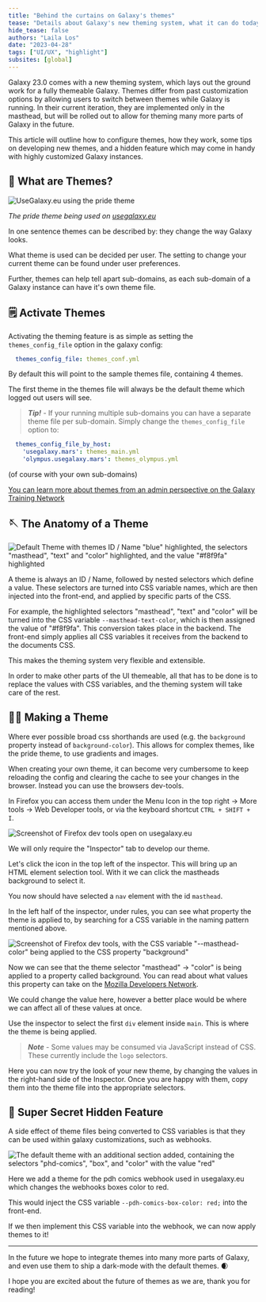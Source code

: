 ```yaml
---
title: "Behind the curtains on Galaxy's themes"
tease: "Details about Galaxy's new theming system, what it can do today, and what is planned for the future."
hide_tease: false
authors: "Laila Los"
date: "2023-04-28"
tags: ["UI/UX", "highlight"]
subsites: [global]
---
```


Galaxy 23.0 comes with a new theming system, which lays out the ground work for a fully themeable Galaxy.
Themes differ from past customization options by allowing users to switch between themes while Galaxy is running.
In their current iteration, they are implemented only in the masthead, but will be rolled out to allow for theming many more parts of Galaxy in the future.

This article will outline how to configure themes, how they work, some tips on developing new themes, and a hidden feature which may come in handy with highly customized Galaxy instances.

## 🎨 What are Themes?

![UseGalaxy.eu using the pride theme](./galaxy-eu-pride.png)

*The pride theme being used on [usegalaxy.eu](https://usegalaxy.eu/)*

In one sentence themes can be described by: they change the way Galaxy looks.

What theme is used can be decided per user.
The setting to change your current theme can be found under user preferences.

Further, themes can help tell apart sub-domains, as each sub-domain of a Galaxy instance can have it's own theme file.

## 🗒️ Activate Themes

Activating the theming feature is as simple as setting the `themes_config_file` option in the galaxy config:

```yaml
  themes_config_file: themes_conf.yml
```

By default this will point to the sample themes file, containing 4 themes.

The first theme in the themes file will always be the default theme which logged out users will see.

> ***Tip!*** - 
> If your running multiple sub-domains you can have a separate theme file per sub-domain.
> Simply change the `themes_config_file` option to:

```yaml
  themes_config_file_by_host:
    'usegalaxy.mars': themes_main.yml
    'olympus.usegalaxy.mars': themes_olympus.yml
```

(of course with your own sub-domains)

[You can learn more about themes from an admin perspective on the Galaxy Training Network](https://training.galaxyproject.org/training-material/topics/admin/tutorials/customization/tutorial.html)

## 🪡 The Anatomy of a Theme

![Default Theme with themes ID / Name "blue" highlighted, the selectors "masthead", "text" and "color" highlighted, and the value "#f8f9fa" highlighted](./default_theme_annotated.png)

A theme is always an ID / Name, followed by nested selectors which define a value.
These selectors are turned into CSS variable names, which are then injected into the front-end, and applied by specific parts of the CSS.

For example, the highlighted selectors "masthead", "text" and "color" will be turned into the CSS variable `--masthead-text-color`, which is then assigned the value of "#f8f9fa".
This conversion takes place in the backend.
The front-end simply applies all CSS variables it receives from the backend to the documents CSS.

This makes the theming system very flexible and extensible.

In order to make other parts of the UI themeable, all that has to be done is to replace the values with CSS variables,
and the theming system will take care of the rest.

## 🧑‍🎨 Making a Theme

Where ever possible broad css shorthands are used (e.g. the `background` property instead of `background-color`).
This allows for complex themes, like the pride theme, to use gradients and images.

When creating your own theme, it can become very cumbersome to keep reloading the config and clearing the cache to see your changes in the browser.
Instead you can use the browsers dev-tools.

In Firefox you can access them under the Menu Icon in the top right -> More tools -> Web Developer tools, or via the keyboard shortcut `CTRL + SHIFT + I`.

![Screenshot of Firefox dev tools open on usegalaxy.eu](./galaxy-eu-dev-tools.png)

We will only require the "Inspector" tab to develop our theme.

Let's click the icon in the top left of the inspector. This will bring up an HTML element selection tool.
With it we can click the mastheads background to select it.

You now should have selected a `nav` element with the id `masthead`.

In the left half of the inspector, under rules, you can see what property the theme is applied to, by searching for a CSS variable in the naming pattern mentioned above.

![Screenshot of Firefox dev tools, with the CSS variable "--masthead-color" being applied to the CSS property "background"](./dev-tools-var-highlight.png)

Now we can see that the theme selector "masthead" -> "color" is being applied to a property called background.
You can read about what values this property can take on the [Mozilla Developers Network](https://developer.mozilla.org/en-US/docs/Web/CSS/background).

We could change the value here, however a better place would be where we can affect all of these values at once.

Use the inspector to select the first `div` element inside `main`. This is where the theme is being applied.

> ***Note*** - 
> Some values may be consumed via JavaScript instead of CSS. These currently include the `logo` selectors.

Here you can now try the look of your new theme, by changing the values in the right-hand side of the Inspector.
Once you are happy with them, copy them into the theme file into the appropriate selectors.

## 🤫 Super Secret Hidden Feature

A side effect of theme files being converted to CSS variables is that they can be used within galaxy customizations, such as webhooks.

![The default theme with an additional section added, containing the selectors "phd-comics", "box", and "color" with the value "red"](./phd-comics-theme.png)

Here we add a theme for the pdh comics webhook used in usegalaxy.eu which changes the webhooks boxes color to red.

This would inject the CSS variable `--pdh-comics-box-color: red;` into the front-end.

If we then implement this CSS variable into the webhook, we can now apply themes to it!

---

In the future we hope to integrate themes into many more parts of Galaxy, and even use them to ship a dark-mode with the default themes. 🌒

I hope you are excited about the future of themes as we are, thank you for reading!
